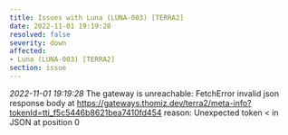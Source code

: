 ```yaml
---
title: Issues with Luna (LUNA-003) [TERRA2]
date: 2022-11-01 19:19:28
resolved: false
severity: down
affected:
- Luna (LUNA-003) [TERRA2]
section: issue
---
```


*2022-11-01 19:19:28* The gateway is unreachable: FetchError invalid json response body at https://gateways.thomiz.dev/terra2/meta-info?tokenId=tti_f5c5446b8621bea7410fd454 reason: Unexpected token < in JSON at position 0
